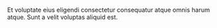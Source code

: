 Et voluptate eius eligendi consectetur consequatur atque omnis harum atque. Sunt a velit voluptas aliquid est.